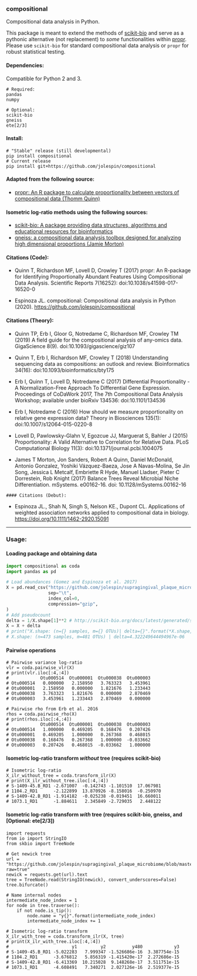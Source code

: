 ### compositional
Compositional data analysis in Python.

This package is meant to extend the methods of [scikit-bio](http://scikit-bio.org/docs/latest/generated/skbio.stats.composition.html#module-skbio.stats.composition) and serve as a pythonic alternative (not replacement) to *some* functionalities within [propr](https://github.com/tpq/propr).  Please use `scikit-bio` for standard compositional data analysis or `propr` for robust statistical testing.  

#### Dependencies:
Compatible for Python 2 and 3.

```
# Required:
pandas
numpy

# Optional:
scikit-bio
gneiss
ete[2/3]
```	
	

		

#### Install:
```
# "Stable" release (still developmental)
pip install compositional
# Current release
pip install git+https://github.com/jolespin/compositional
```

#### Adapted from the following source:
* [propr: An R package to calculate proportionality between vectors of compositional data
 (Thomm Quinn)](https://github.com/tpq/propr)
 
#### Isometric log-ratio methods using the following sources:
* [scikit-bio: A package providing data structures, algorithms and educational resources for bioinformatics](https://github.com/biocore/scikit-bio)
* [gneiss: a compositional data analysis toolbox designed for analyzing high dimensional proportions (Jamie Morton)](https://github.com/biocore/gneiss)

 
#### Citations (Code):
   
   * Quinn T, Richardson MF, Lovell D, Crowley T (2017) propr: An
   R-package for Identifying Proportionally Abundant Features Using
   Compositional Data Analysis. Scientific Reports 7(16252):
   doi:10.1038/s41598-017-16520-0

   * Espinoza JL. compositional: Compositional data analysis in Python (2020). 
   https://github.com/jolespin/compositional
   
#### Citations (Theory):
   * Quinn TP, Erb I, Gloor G, Notredame C, Richardson MF, Crowley TM
   (2019) A field guide for the compositional analysis of any-omics
   data. GigaScience 8(9). doi:10.1093/gigascience/giz107
 
   * Quinn T, Erb I, Richardson MF, Crowley T (2018) Understanding
   sequencing data as compositions: an outlook and review.
   Bioinformatics 34(16): doi:10.1093/bioinformatics/bty175
 
   * Erb I, Quinn T, Lovell D, Notredame C (2017) Differential
   Proportionality - A Normalization-Free Approach To Differential
   Gene Expression. Proceedings of CoDaWork 2017, The 7th
   Compositional Data Analysis Workshop; available under bioRxiv
   134536: doi:10.1101/134536
 
   * Erb I, Notredame C (2016) How should we measure proportionality
   on relative gene expression data? Theory in Biosciences 135(1):
   doi:10.1007/s12064-015-0220-8
 
   * Lovell D, Pawlowsky-Glahn V, Egozcue JJ, Marguerat S, Bahler J
   (2015) Proportionality: A Valid Alternative to Correlation for
   Relative Data. PLoS Computational Biology 11(3):
   doi:10.1371/journal.pcbi.1004075
   
   * James T Morton, Jon Sanders, Robert A Quinn, Daniel McDonald, Antonio Gonzalez, Yoshiki Vázquez-Baeza, Jose A Navas-Molina, Se Jin Song, Jessica L Metcalf, Embriette R Hyde, Manuel Lladser, Pieter C Dorrestein, Rob Knight (2017) Balance Trees Reveal Microbial Niche Differentiation. mSystems. e00162-16. doi: 10.1128/mSystems.00162-16


	#### Citations (Debut):
   
   * Espinoza JL., Shah N, Singh S, Nelson KE., Dupont CL. Applications of weighted association networks applied to compositional data in biology. https://doi.org/10.1111/1462-2920.15091
_________________________
### Usage:

#### Loading package and obtaining data
```python
import compositional as coda
import pandas as pd

# Load abundances (Gomez and Espinoza et al. 2017)
X = pd.read_csv("https://github.com/jolespin/supragingival_plaque_microbiome/blob/master/16S_amplicons/Data/X.tsv.gz?raw=true", 
                sep="\t",
                index_col=0,
                compression="gzip",
)
# Add pseudocount
delta = 1/X.shape[1]**2 # http://scikit-bio.org/docs/latest/generated/skbio.stats.composition.multiplicative_replacement.html
X = X + delta
# print("X.shape: (n={} samples, m={} OTUs)| delta={}".format(*X.shape, delta))
# X.shape: (n=473 samples, m=481 OTUs) | delta=4.322249644494967e-06
```

#### Pairwise operations
```
# Pairwise variance log-ratio
vlr = coda.pairwise_vlr(X)
# print(vlr.iloc[:4,:4])
#            Otu000514  Otu000001  Otu000038  Otu000003
# Otu000514   0.000000   2.158950   3.763323   3.453961
# Otu000001   2.158950   0.000000   1.821676   1.233443
# Otu000038   3.763323   1.821676   0.000000   2.870469
# Otu000003   3.453961   1.233443   2.870469   0.000000

# Pairwise rho from Erb et al. 2016
rhos = coda.pairwise_rho(X)
# print(rhos.iloc[:4,:4])
#            Otu000514  Otu000001  Otu000038  Otu000003
# Otu000514   1.000000   0.469205   0.168476   0.207426
# Otu000001   0.469205   1.000000   0.267368   0.468015
# Otu000038   0.168476   0.267368   1.000000  -0.033662
# Otu000003   0.207426   0.468015  -0.033662   1.000000
```

#### Isometric log-ratio transform *without* tree (requires scikit-bio)
```
# Isometric log-ratio
X_ilr_without_tree = coda.transform_ilr(X)
# print(X_ilr_without_tree.iloc[:4,:4])
# S-1409-45.B_RD1 -2.671007  -0.142743 -1.101510  17.067981
# 1104.2_RD1      -2.122899  13.870926 -8.158016  -0.250970
# S-1409-42.B_RD1 -1.914182  -0.025238 -0.019451  16.660011
# 1073.1_RD1      -1.884611   2.345849 -2.729035   2.448122
```

#### Isometric log-ratio transform *with* tree (requires scikit-bio, gneiss, and [Optional: ete[2/3])
```
import requests
from io import StringIO
from skbio import TreeNode

# Get newick tree
url = "https://github.com/jolespin/supragingival_plaque_microbiome/blob/master/16S_amplicons/Data/otus.alignment.fasttree.nw?raw=true"
newick = requests.get(url).text
tree = TreeNode.read(StringIO(newick), convert_underscores=False)
tree.bifurcate()

# Name internal nodes
intermediate_node_index = 1
for node in tree.traverse():
    if not node.is_tip():
        node.name = "y{}".format(intermediate_node_index)
        intermediate_node_index += 1

# Isometric log-ratio transform
X_ilr_with_tree = coda.transform_ilr(X, tree)
# print(X_ilr_with_tree.iloc[:4,:4])
#                        y1         y2          y480            y3
# S-1409-45.B_RD1 -5.022283   7.999347 -1.526686e-16  3.387754e-15
# 1104.2_RD1      -3.676812   5.856319 -1.415420e-17  2.272686e-15
# S-1409-42.B_RD1 -6.413369  10.215028  9.148268e-17  3.511751e-15
# 1073.1_RD1      -4.608491   7.340271  2.027126e-16  2.519377e-15
```
